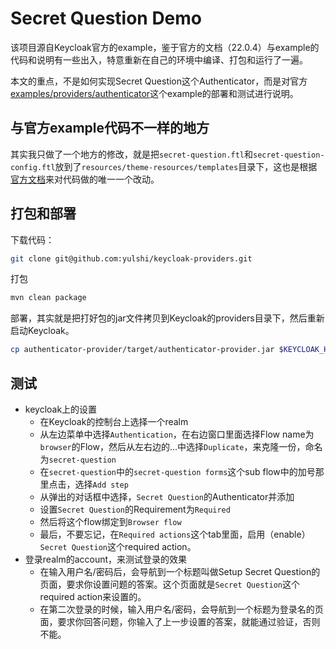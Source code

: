 # Secret Question Demo

该项目源自Keycloak官方的example，鉴于官方的文档（22.0.4）与example的代码和说明有一些出入，特意重新在自己的环境中编译、打包和运行了一遍。

本文的重点，不是如何实现Secret Question这个Authenticator，而是对官方[examples/providers/authenticator](https://github.com/keycloak/keycloak/tree/main/examples/providers/authenticator)这个example的部署和测试进行说明。

## 与官方example代码不一样的地方

其实我只做了一个地方的修改，就是把`secret-question.ftl`和`secret-question-config.ftl`放到了`resources/theme-resources/templates`目录下，这也是根据[官方文档](https://www.keycloak.org/docs/22.0.5/server_development/#_theme_resource)来对代码做的唯一一个改动。

## 打包和部署

下载代码：
```bash
git clone git@github.com:yulshi/keycloak-providers.git
```

打包
```bash
mvn clean package
```

部署，其实就是把打好包的jar文件拷贝到Keycloak的providers目录下，然后重新启动Keycloak。

```bash
cp authenticator-provider/target/authenticator-provider.jar $KEYCLOAK_HOME/providers
```

## 测试

- keycloak上的设置
  - 在Keycloak的控制台上选择一个realm
  - 从左边菜单中选择`Authentication`，在右边窗口里面选择Flow name为`browser`的Flow，然后从左右边的...中选择`Duplicate`，来克隆一份，命名为`secret-question`
  - 在`secret-question`中的`secret-question forms`这个sub flow中的加号那里点击，选择`Add step`
  - 从弹出的对话框中选择，`Secret Question`的Authenticator并添加
  - 设置`Secret Question`的Requirement为`Required`
  - 然后将这个flow绑定到`Browser flow`
  - 最后，不要忘记，在`Required actions`这个tab里面，启用（enable）`Secret Question`这个required action。
- 登录realm的account，来测试登录的效果
  - 在输入用户名/密码后，会导航到一个标题叫做Setup Secret Question的页面，要求你设置问题的答案。这个页面就是`Secret Question`这个required action来设置的。
  - 在第二次登录的时候，输入用户名/密码，会导航到一个标题为登录名的页面，要求你回答问题，你输入了上一步设置的答案，就能通过验证，否则不能。

